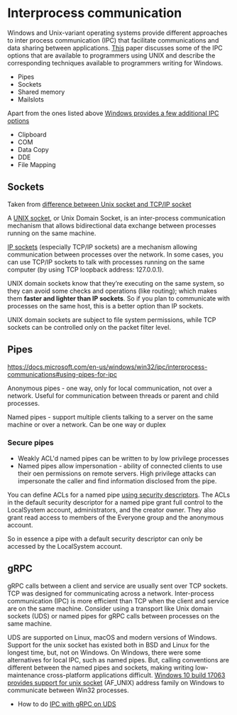 # Interprocess communication

Windows and Unix-variant operating systems provide different approaches to inter process communication (IPC) that facilitate communications and data sharing between applications. [This](http://cs.brown.edu/people/slewando/files/IPCWinNTUNIX.pdf) paper discusses some of the IPC options that are available to programmers using UNIX and describe the corresponding techniques available to programmers writing for Windows.

* Pipes
* Sockets
* Shared memory
* Mailslots

Apart from the ones listed above [Windows provides a few additional IPC options](https://docs.microsoft.com/en-us/windows/win32/ipc/interprocess-communications#using-pipes-for-ipc)

* Clipboard
* COM
* Data Copy
* DDE
* File Mapping

## Sockets

Taken from [difference between Unix socket and TCP/IP socket](https://stackoverflow.com/questions/46151707/is-there-a-difference-between-tcp-and-unix-socket)

A [UNIX socket](https://en.wikipedia.org/wiki/Unix_domain_socket), or Unix Domain Socket, is an inter-process communication mechanism that allows bidirectional data exchange between processes running on the same machine.

[IP sockets](https://en.wikipedia.org/wiki/Network_socket) (especially TCP/IP sockets) are a mechanism allowing communication between processes over the network. In some cases, you can use TCP/IP sockets to talk with processes running on the same computer (by using TCP loopback address: 127.0.0.1).

UNIX domain sockets know that they’re executing on the same system, so they can avoid some checks and operations (like routing); which makes them **faster and lighter than IP sockets**. So if you plan to communicate with processes on the same host, this is a better option than IP sockets.

UNIX domain sockets are subject to file system permissions, while TCP sockets can be controlled only on the packet filter level.

## Pipes

https://docs.microsoft.com/en-us/windows/win32/ipc/interprocess-communications#using-pipes-for-ipc

Anonymous pipes - one way, only for local communication, not over a network. Useful for communication between threads or parent and child processes.

Named pipes - support multiple clients talking to a server on the same machine or over a network. Can be one way or duplex

### Secure pipes

* Weakly ACL'd named pipes can be written to by low privilege processes
* Named pipes allow impersonation - ability of connected clients to use their oen permissions on remote servers. High privilege attacks can impersonate the caller and find information disclosed from the pipe.

You can define ACLs for a named pipe [using security descriptors](https://docs.microsoft.com/en-us/windows/win32/ipc/named-pipe-security-and-access-rights). The ACLs in the default security descriptor for a named pipe grant full control to the LocalSystem account, administrators, and the creator owner. They also grant read access to members of the Everyone group and the anonymous account.

So in essence a pipe with a default security descriptor can only be accessed by the LocalSystem account.

## gRPC

gRPC calls between a client and service are usually sent over TCP sockets. TCP was designed for communicating across a network. Inter-process communication (IPC) is more efficient than TCP when the client and service are on the same machine. Consider using a transport like Unix domain sockets (UDS) or named pipes for gRPC calls between processes on the same machine. 

UDS are supported on Linux, macOS and modern versions of Windows. Support for the unix socket has existed both in BSD and Linux for the longest time, but, not on Windows. On Windows, there were some alternatives for local IPC, such as named pipes. But, calling conventions are different between the named pipes and sockets, making writing low-maintenance cross-platform applications difficult. [Windows 10 build 17063 provides support for unix socket](https://devblogs.microsoft.com/commandline/af_unix-comes-to-windows/) (AF_UNIX) address family on Windows to communicate between Win32 processes.

* How to do [IPC with gRPC on UDS](https://docs.microsoft.com/en-us/aspnet/core/grpc/interprocess?view=aspnetcore-5.0)
